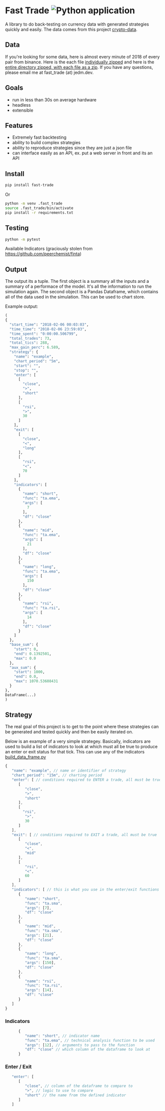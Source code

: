 # Fast Trade ![Python application](https://github.com/jrmeier/fast-trade/workflows/Python%20application/badge.svg)

A library to do back-testing on currency data with generated strategies quickly and easily. The data comes from this project [crypto-data](https://github.com/jrmeier/crypto-data). 

## Data

If you're looking for some data, here is almost every minute of 2018 of every pair from binance. Here is the each file [individually zipped](https://drive.google.com/file/d/16eoeNLTUVC9ydoMfVtjxxfLPKurGW05M/view?usp=sharing) and here is the [entire directory zipped, with each file as a zip](https://drive.google.com/file/d/16eoeNLTUVC9ydoMfVtjxxfLPKurGW05M/view?usp=sharing). If you have any questions, please email me at fast_trade (at) jedm.dev.

## Goals

- run in less than 30s on average hardware
- headless
- extensible

## Features
- Extremely fast backtesting
- ability to build complex strategies
- ability to reproduce strategies since they are just a json file
- can interface easily as an API, ex. put a web server in front and its an API

## Install
```bash
pip install fast-trade
```
Or

```bash
python -m venv .fast_trade
source .fast_trade/bin/activate
pip install -r requirements.txt
```

## Testing

```bash
python -m pytest
```

Available Indicators (graciously stolen from https://github.com/peerchemist/finta)

## Output

The output its a tuple. The first object is a summary all the inputs and a summary of a performace of the model. It's all the information to run the simulation again. The second object is a Pandas Dataframe, which contains all of the data used in the simulation. This can be used to chart store.

Example output:

```python
(
{
  "start_time": "2018-02-06 00:03:03",
  "time_time": "2018-02-06 23:59:03",
  "time_spent": "0:00:00.506799",
  "total_trades": 73,
  "total_tics": 288,
  "max_gain_perc": 6.589,
  "strategy": {
    "name": "example",
    "chart_period": "5m",
    "start": "",
    "stop": "",
    "enter": [
      [
        "close",
        ">",
        "short"
      ],
      [
        "rsi",
        ">",
        30
      ]
    ],
    "exit": [
      [
        "close",
        "<",
        "long"
      ],
      [
        "rsi",
        "<",
        70
      ]
    ],
    "indicators": [
      {
        "name": "short",
        "func": "ta.ema",
        "args": [
          7
        ],
        "df": "close"
      },
      {
        "name": "mid",
        "func": "ta.ema",
        "args": [
          21
        ],
        "df": "close"
      },
      {
        "name": "long",
        "func": "ta.ema",
        "args": [
          150
        ],
        "df": "close"
      },
      {
        "name": "rsi",
        "func": "ta.rsi",
        "args": [
          14
        ],
        "df": "close"
      }
    ]
  },
  "base_sum": {
    "start": 0,
    "end": 0.1392501,
    "max": 0.0
  },
  "aux_sum": {
    "start": 1000,
    "end": 0.0,
    "max": 1070.53608431
  }
},
DataFrame(...)
)
```

## Strategy

The real goal of this project is to get to the point where these strategies can be generated and tested quickly and then be easily iterated on.

Below is an example of a very simple strategey. Basically, indicators are used to build a list of indicators to look at which must all be true to produce an enter or exit status for that tick. This can use any of the indicators [build_data_frame.py](/fast_trade/build_data_frame.py)


```javascript
{
   "name": "example", // name or identifier of strategy
   "chart_period": "15m", // charting period
   "enter": [ // conditions required to ENTER a trade, all must be true
      [
         "close",
         ">",
         "short"
      ],
      [
        "rsi",
         ">",
         30
      ]
   ],
   "exit": [ // conditions required to EXIT a trade, all must be true
      [
         "close",
         "<",
         "mid"
      ],
      [
         "rsi",
         "<",
         60
      ]
   ],
   "indicators": [ // this is what you use in the enter/exit functions
      {
         "name": "short",
         "func": "ta.sma",
         "args": [7],
         "df": "close"
      },
      {
         "name": "mid",
         "func": "ta.sma",
         "args": [21],
         "df": "close"
      },
      {
         "name": "long",
         "func": "ta.sma",
         "args": [150],
         "df": "close"
      },
      {
         "name": "rsi",
         "func": "ta.rsi",
         "args": [14],
         "df": "close"
      }
   ]
}

```

### Indicators

```javascript
      {
         "name": "short", // indicator name
         "func": "ta.ema", // technical analysis function to be used
         "args": [12], // arguments to pass to the function
         "df": "close" // which column of the dataframe to look at
      }
```

### Enter / Exit

```javascript
   "enter": [
      [
         "close", // column of the dataframe to compare to
         ">", // logic to use to compare
         "short" // the name from the defined indicator
      ]
   ]
```
